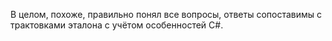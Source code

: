 В целом, похоже, правильно понял все вопросы, ответы сопоставимы с трактовками эталона с учётом особенностей C#.
